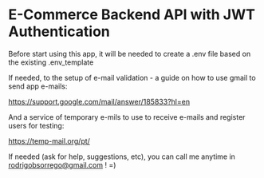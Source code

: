 # E-Commerce Backend API with JWT Authentication

Before start using this app, it will be needed to create a .env file based on the existing .env_template

If needed, to the setup of e-mail validation - a guide on how to use gmail to send app e-mails:

https://support.google.com/mail/answer/185833?hl=en

And a service of temporary e-mils to use to receive e-mails and register users for testing:

https://temp-mail.org/pt/

If needed (ask for help, suggestions, etc), you can call me anytime in rodrigobsorrego@gmail.com ! =)
